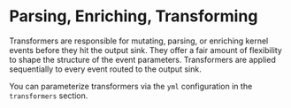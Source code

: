 # Parsing, Enriching, Transforming

Transformers are responsible for mutating, parsing, or enriching kernel events before they hit the output sink. They offer a fair amount of flexibility to shape the structure of the event parameters. Transformers are applied sequentially to every event routed to the output sink.

You can parameterize transformers via the `yml` configuration in the `transformers` section.

